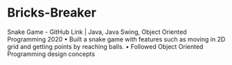 # Bricks-Breaker
Snake Game - GitHub Link | Java, Java Swing, Object Oriented Programming 2020 
• Built a snake game with features such as moving in 2D grid and getting points by reaching balls.
• Followed Object Oriented Programming design concepts